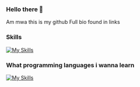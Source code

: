 ### Hello there 👋
Am mwa this is my github 
Full bio found in links
### Skills
[![My Skills](https://skillicons.dev/icons?i=html,css)](https://skillicons.dev)

### What programming languages i wanna learn
[![My Skills](https://skillicons.dev/icons?i=js,lua,cpp)](https://skillicons.dev)

